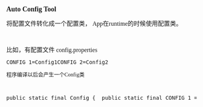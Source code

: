 <p>
    <span style="font-family: 微软雅黑, &#39;Microsoft YaHei&#39;;"><strong><span style="font-size: 18px;">Auto Config Tool</span></strong><br/></span>
</p>
<p>
    <font face="微软雅黑, Microsoft YaHei"><span style="font-size: 16px; font-family: 微软雅黑, &#39;Microsoft YaHei&#39;;">将配置文件转化成一个配置类， App在runtime的时候使用配置类。</span></font>
</p>
<p>
    <font face="微软雅黑, Microsoft YaHei"><span style="font-size: 16px; font-family: 微软雅黑, &#39;Microsoft YaHei&#39;;"><br/></span></font>
</p>
<p>
    <font face="微软雅黑, Microsoft YaHei"><span style="font-size: 16px; font-family: 微软雅黑, &#39;Microsoft YaHei&#39;;">比如，有配置文件 config.properties</span></font>
</p>
<p>
    <font face="微软雅黑, Microsoft YaHei"></font>
</p>
<pre class="brush:js;toolbar:false">CONFIG_1=Config1CONFIG_2=Config2</pre>
<p>
    <span style="font-family: 微软雅黑, &#39;Microsoft YaHei&#39;;">程序编译以后会产生一个Config类</span>
</p>
<p>
    <br/>
</p>
<pre class="brush:js;toolbar:false">public static final Config {  public static final CONFIG_1 = &quot;Config1&quot;;  public static final CONFIG_2 = &quot;Config2&quot;;}</pre>
<p>
    <font face="微软雅黑, Microsoft YaHei"><br/></font>
</p>
<p>
    <font face="微软雅黑, Microsoft YaHei"><br/></font>
</p>
